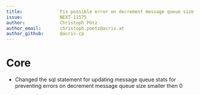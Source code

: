 ```yaml
---
title:              Fix possible error on decrement message queue size
issue:              NEXT-11575
author:             Christoph Pötz
author_email:       christoph.poetz@acris.at
author_github:      @acris-cp
---
```

# Core
* Changed the sql statement for updating message queue stats for preventing errors on decrement message queue size smaller then 0
